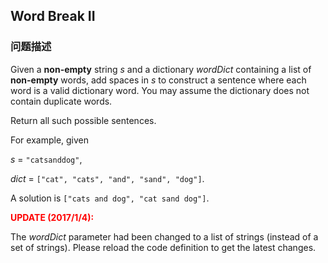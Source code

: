 ## Word Break II  
### 问题描述

Given a **non-empty** string *s* and a dictionary *wordDict* containing a list of **non-empty** words, add spaces in *s* to construct a sentence where each word is a valid dictionary word. You may assume the dictionary does not contain duplicate words.



Return all such possible sentences.



For example, given<br>
*s* = `"catsanddog"`,<br>
*dict* = `["cat", "cats", "and", "sand", "dog"]`.



A solution is `["cats and dog", "cat sand dog"]`.



**<font color="red">UPDATE (2017/1/4):</font>**<br />
The *wordDict* parameter had been changed to a list of strings (instead of a set of strings). Please reload the code definition to get the latest changes.

